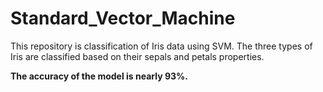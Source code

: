 # Standard_Vector_Machine
This repository is classification of Iris data using SVM. The three types of Iris are classified based on their sepals and petals properties.

**The accuracy of the model is nearly 93%.**
